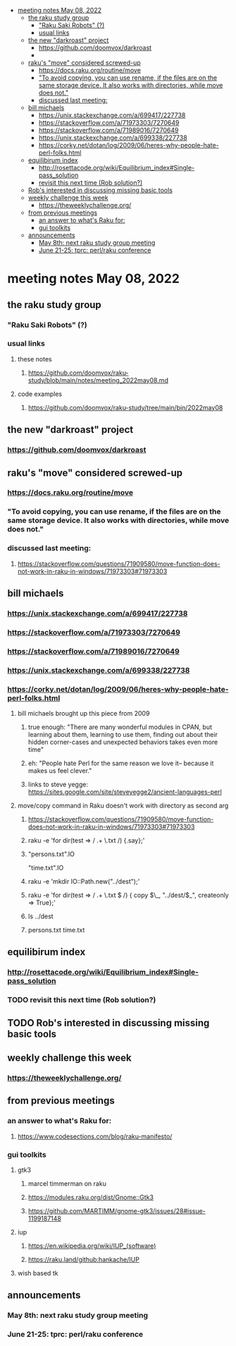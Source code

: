 - [meeting notes May 08, 2022](#org505dc7c)
  - [the raku study group](#orgb2aa3d6)
    - ["Raku Saki Robots" (?)](#org33ce526)
    - [usual links](#org8503ef5)
  - [the new "darkroast" project](#org7ee5245)
    - [<https://github.com/doomvox/darkroast>](#org102a37c)
    - [](#org0cfc2e4)
  - [raku's "move" considered screwed-up](#org71841f2)
    - [<https://docs.raku.org/routine/move>](#orgc80e408)
    - ["To avoid copying, you can use rename, if the files are on the same storage device. It also works with directories, while move does not."](#org6ad4f57)
    - [discussed last meeting:](#org917213e)
  - [bill michaels](#org9d983b3)
    - [<https://unix.stackexchange.com/a/699417/227738>](#org84fb2ea)
    - [<https://stackoverflow.com/a/71973303/7270649>](#org3586c69)
    - [<https://stackoverflow.com/a/71989016/7270649>](#org7b81f66)
    - [<https://unix.stackexchange.com/a/699338/227738>](#orga33f7b9)
    - [<https://corky.net/dotan/log/2009/06/heres-why-people-hate-perl-folks.html>](#org698083a)
  - [equilibirum index](#org50845fb)
    - [<http://rosettacode.org/wiki/Equilibrium_index#Single-pass_solution>](#orgbcd9d61)
    - [revisit this next time (Rob solution?)](#org8710c29)
  - [Rob's interested in discussing missing basic tools](#org8ceb21b)
  - [weekly challenge this week](#orga8b415d)
    - [<https://theweeklychallenge.org/>](#orgb3007ee)
  - [from previous meetings](#org8d1b985)
    - [an answer to what's Raku for:](#org1981786)
    - [gui toolkits](#org066daee)
  - [announcements](#orgcee333a)
    - [May 8th: next raku study group meeting](#orgebaa0a2)
    - [June 21-25: tprc: perl/raku conference](#orgd069f90)


<a id="org505dc7c"></a>

# meeting notes May 08, 2022


<a id="orgb2aa3d6"></a>

## the raku study group


<a id="org33ce526"></a>

### "Raku Saki Robots" (?)


<a id="org8503ef5"></a>

### usual links

1.  these notes

    1.  <https://github.com/doomvox/raku-study/blob/main/notes/meeting_2022may08.md>

2.  code examples

    1.  <https://github.com/doomvox/raku-study/tree/main/bin/2022may08>


<a id="org7ee5245"></a>

## the new "darkroast" project


<a id="org102a37c"></a>

### <https://github.com/doomvox/darkroast>


<a id="org0cfc2e4"></a>

### 


<a id="org71841f2"></a>

## raku's "move" considered screwed-up


<a id="orgc80e408"></a>

### <https://docs.raku.org/routine/move>


<a id="org6ad4f57"></a>

### "To avoid copying, you can use rename, if the files are on the same storage device. It also works with directories, while move does not."


<a id="org917213e"></a>

### discussed last meeting:

1.  <https://stackoverflow.com/questions/71909580/move-function-does-not-work-in-raku-in-windows/71973303#71973303>


<a id="org9d983b3"></a>

## bill michaels


<a id="org84fb2ea"></a>

### <https://unix.stackexchange.com/a/699417/227738>


<a id="org3586c69"></a>

### <https://stackoverflow.com/a/71973303/7270649>


<a id="org7b81f66"></a>

### <https://stackoverflow.com/a/71989016/7270649>


<a id="orga33f7b9"></a>

### <https://unix.stackexchange.com/a/699338/227738>


<a id="org698083a"></a>

### <https://corky.net/dotan/log/2009/06/heres-why-people-hate-perl-folks.html>

1.  bill michaels brought up this piece from 2009

    1.  true enough: "There are many wonderful modules in CPAN, but learning about them, learning to use them, finding out about their hidden corner-cases and unexpected behaviors takes even more time"
    
    2.  eh: "People hate Perl for the same reason we love it&#x2013; because it makes us feel clever."
    
    3.  links to steve yegge: <https://sites.google.com/site/steveyegge2/ancient-languages-perl>

2.  move/copy command in Raku doesn't work with directory as second arg

    1.  <https://stackoverflow.com/questions/71909580/move-function-does-not-work-in-raku-in-windows/71973303#71973303>
    
    2.  raku -e 'for dir(test => / .+ \\.txt /) {.say};'
    
    3.  "persons.txt".IO
    
        "time.txt".IO
    
    4.  raku -e 'mkdir IO::Path.new("../dest");'
    
    5.  raku -e 'for dir(test => / .+ \\.txt $ /) { copy $\_, "../dest/$\_", createonly => True};'
    
    6.  ls ../dest
    
    7.  persons.txt time.txt


<a id="org50845fb"></a>

## equilibirum index


<a id="orgbcd9d61"></a>

### <http://rosettacode.org/wiki/Equilibrium_index#Single-pass_solution>


<a id="org8710c29"></a>

### TODO revisit this next time (Rob solution?)


<a id="org8ceb21b"></a>

## TODO Rob's interested in discussing missing basic tools


<a id="orga8b415d"></a>

## weekly challenge this week


<a id="orgb3007ee"></a>

### <https://theweeklychallenge.org/>


<a id="org8d1b985"></a>

## from previous meetings


<a id="org1981786"></a>

### an answer to what's Raku for:

1.  <https://www.codesections.com/blog/raku-manifesto/>


<a id="org066daee"></a>

### gui toolkits

1.  gtk3

    1.  marcel timmerman on raku
    
    2.  <https://modules.raku.org/dist/Gnome::Gtk3>
    
    3.  <https://github.com/MARTIMM/gnome-gtk3/issues/28#issue-1199187148>

2.  iup

    1.  <https://en.wikipedia.org/wiki/IUP_(software)>
    
    2.  <https://raku.land/github:hankache/IUP>

3.  wish based tk


<a id="orgcee333a"></a>

## announcements


<a id="orgebaa0a2"></a>

### May 8th: next raku study group meeting


<a id="orgd069f90"></a>

### June 21-25: tprc: perl/raku conference

